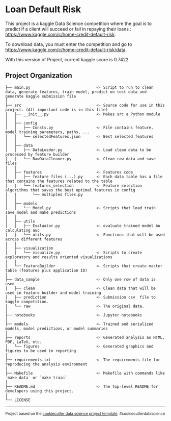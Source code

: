Loan Default Risk
==============================

This project is a kaggle Data Science competition where the goal is to predict if a client will succeed or fail in repaying their loans : 
https://www.kaggle.com/c/home-credit-default-risk.

To download data, you must enter the competition and go to https://www.kaggle.com/c/home-credit-default-risk/data.

With this version of Project, current kaggle score is 0.7422

Project Organization
------------

    ├── main.py                             <- Script to run to clean data, generate features, train model, predict on test data and generate kaggle submission file
    │
    ├── src                                 <- Source code for use in this project. (All important code is in this file)
    │   ├── __init__.py                     <- Makes src a Python module
    │   │
    │   ├── config                          
    │   │   ├── Consts.py                   <- File contains feature, model training parameters, paths, ...
    │   │   └── selectedFeatures.json       <- Best selected features
    │   │
    │   ├── data                            
    │   │   ├── DataLoader.py               <- Load clean data to be processed by feature builder
    │   │   └── RawDataCleaner.py           <- Clean raw data and save files
    │   │
    │   ├── features                        <- Features code 
    │   │   ├── feature files (...).py      <- Each data table has a file that contains the features related to the table
    │   |   └── features_selection          <- Feature selection algorithms that saves the best optimal features in config
    │   |       └── multiples files.py
    │   │
    │   ├── models                          
    │   │   └── Model.py                    <- Scripts that load train save model and make predictions
    │   │
    │   ├── utils                           
    │   │   ├── Evaluator.py                <- evaluate trained model bu calculating auc
    │   │   └── utils.py                    <- Functions that will be used across different features
    |   |
    │   ├── visualization                   
    │   |   └── visualize.py                <- Scripts to create exploratory and results oriented visualizations
    |   |
    │   └── FeatureBuilder                  <- Scripts that create master table (features plus application ID)
    │
    ├── data_sample                         <- Only one row of data is used
    │   ├── clean                           <- Clean data that will be used in feature builder and model training
    │   ├── prediction                      <- Submission csv  file to kaggle competition.
    │   └── raw                             <- The original data.
    │
    ├── notebooks                           <- Jupyter notebooks
    │
    ├── models                              <- Trained and serialized models, model predictions, or model summaries
    │
    ├── reports                             <- Generated analysis as HTML, PDF, LaTeX, etc.
    │   └── figures                         <- Generated graphics and figures to be used in reporting
    │
    ├── requirements.txt                    <- The requirements file for reproducing the analysis environment
    │
    ├── Makefile                            <- Makefile with commands like `make data` or `make train`
    │
    ├── README.md                           <- The top-level README for developers using this project.
    │
    └── LICENSE

--------

<p><small>Project based on the <a target="_blank" href="https://drivendata.github.io/cookiecutter-data-science/">cookiecutter data science project template</a>. #cookiecutterdatascience</small></p>
